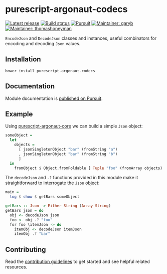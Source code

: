 # purescript-argonaut-codecs

[![Latest release](http://img.shields.io/github/release/purescript-contrib/purescript-argonaut-codecs.svg)](https://github.com/purescript-contrib/purescript-argonaut-codecs/releases)
[![Build status](https://travis-ci.org/purescript-contrib/purescript-argonaut-codecs.svg?branch=master)](https://travis-ci.org/purescript-contrib/purescript-argonaut-codecs)
[![Pursuit](http://pursuit.purescript.org/packages/purescript-argonaut-codecs/badge)](http://pursuit.purescript.org/packages/purescript-argonaut-codecs/)
[![Maintainer: garyb](https://img.shields.io/badge/maintainer-garyb-lightgrey.svg)](http://github.com/garyb)
[![Maintainer: thomashoneyman](https://img.shields.io/badge/maintainer-thomashoneyman-lightgrey.svg)](http://github.com/thomashoneyman)

`EncodeJson` and `DecodeJson` classes and instances, useful combinators for encoding and decoding `Json` values.

## Installation

```shell
bower install purescript-argonaut-codecs
```

## Documentation

Module documentation is [published on Pursuit](http://pursuit.purescript.org/packages/purescript-argonaut-codecs).

## Example

Using [purescript-argonaut-core](https://github.com/purescript-contrib/purescript-argonaut-core) we can build a simple `Json` object:

```purescript
someObject =
  let 
    objects = 
      [ jsonSingletonObject "bar" (fromString "a")
      , jsonSingletonObject "bar" (fromString "b")
      ]
  in
    fromObject $ Object.fromFoldable [ Tuple "foo" (fromArray objects) ]
```

The `decodeJson` and `.?` functions provided in this module make it straightforward to interrogate the `Json` object:

```purescript
main =
  log $ show $ getBars someObject

getBars :: Json -> Either String (Array String)
getBars json = do
  obj <- decodeJson json
  foo <- obj .? "foo"
  for foo \itemJson -> do
    itemObj <- decodeJson itemJson
    itemObj .? "bar"
```

## Contributing

Read the [contribution guidelines](https://github.com/purescript-contrib/purescript-argonaut-codecs/blob/master/.github/contributing.md) to get started and see helpful related resources.
